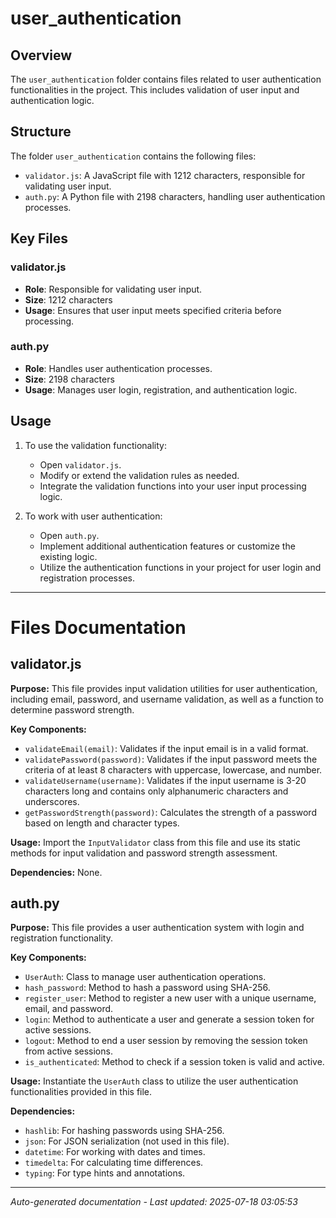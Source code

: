 # user_authentication

## Overview
The `user_authentication` folder contains files related to user authentication functionalities in the project. This includes validation of user input and authentication logic.

## Structure
The folder `user_authentication` contains the following files:
- `validator.js`: A JavaScript file with 1212 characters, responsible for validating user input.
- `auth.py`: A Python file with 2198 characters, handling user authentication processes.

## Key Files
### validator.js
- **Role**: Responsible for validating user input.
- **Size**: 1212 characters
- **Usage**: Ensures that user input meets specified criteria before processing.

### auth.py
- **Role**: Handles user authentication processes.
- **Size**: 2198 characters
- **Usage**: Manages user login, registration, and authentication logic.

## Usage
1. To use the validation functionality:
   - Open `validator.js`.
   - Modify or extend the validation rules as needed.
   - Integrate the validation functions into your user input processing logic.

2. To work with user authentication:
   - Open `auth.py`.
   - Implement additional authentication features or customize the existing logic.
   - Utilize the authentication functions in your project for user login and registration processes.

---

# Files Documentation

## validator.js

**Purpose:** This file provides input validation utilities for user authentication, including email, password, and username validation, as well as a function to determine password strength.

**Key Components:**
- `validateEmail(email)`: Validates if the input email is in a valid format.
- `validatePassword(password)`: Validates if the input password meets the criteria of at least 8 characters with uppercase, lowercase, and number.
- `validateUsername(username)`: Validates if the input username is 3-20 characters long and contains only alphanumeric characters and underscores.
- `getPasswordStrength(password)`: Calculates the strength of a password based on length and character types.

**Usage:** Import the `InputValidator` class from this file and use its static methods for input validation and password strength assessment.

**Dependencies:** None.

## auth.py

**Purpose:** This file provides a user authentication system with login and registration functionality.

**Key Components:**
- `UserAuth`: Class to manage user authentication operations.
- `hash_password`: Method to hash a password using SHA-256.
- `register_user`: Method to register a new user with a unique username, email, and password.
- `login`: Method to authenticate a user and generate a session token for active sessions.
- `logout`: Method to end a user session by removing the session token from active sessions.
- `is_authenticated`: Method to check if a session token is valid and active.

**Usage:** Instantiate the `UserAuth` class to utilize the user authentication functionalities provided in this file.

**Dependencies:** 
- `hashlib`: For hashing passwords using SHA-256.
- `json`: For JSON serialization (not used in this file).
- `datetime`: For working with dates and times.
- `timedelta`: For calculating time differences.
- `typing`: For type hints and annotations.

---
*Auto-generated documentation - Last updated: 2025-07-18 03:05:53*

